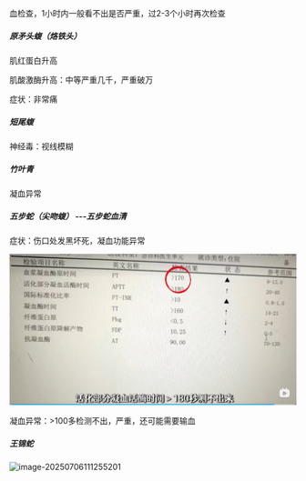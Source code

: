 血检查，1小时内一般看不出是否严重，过2-3个小时再次检查



##### 原矛头蝮（烙铁头）

肌红蛋白升高

肌酸激酶升高：中等严重几千，严重破万

症状：非常痛





##### 短尾蝮

神经毒：视线模糊



##### 竹叶青

凝血异常



##### 五步蛇（尖吻蝮）   ---五步蛇血清

症状：伤口处发黑坏死，凝血功能异常

![五步蛇凝血异常报告](蛇.assets/五步蛇凝血异常报告-1751771391640.png)

凝血异常：>100多检测不出，严重，还可能需要输血





##### 王锦蛇

![image-20250706111255201](蛇.assets/image-20250706111255201.png)
